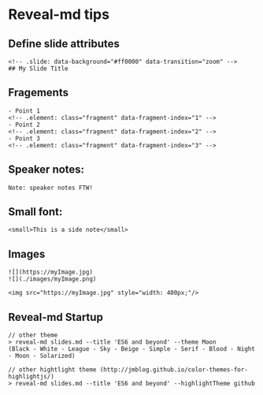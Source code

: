 # Reveal-md tips

## Define slide attributes

    <!-- .slide: data-background="#ff0000" data-transition="zoom" -->
    ## My Slide Title

## Fragements

    - Point 1
    <!-- .element: class="fragment" data-fragment-index="1" -->
    - Point 2
    <!-- .element: class="fragment" data-fragment-index="2" -->
    - Point 3
    <!-- .element: class="fragment" data-fragment-index="3" -->

## Speaker notes:

    Note: speaker notes FTW!

## Small font:

    <small>This is a side note</small>

## Images

    ![](https://myImage.jpg)
    ![](./images/myImage.png)

    <img src="https://myImage.jpg" style="width: 400px;"/>

## Reveal-md Startup

    // other theme
    > reveal-md slides.md --title 'ES6 and beyond' --theme Moon
    (Black - White - League - Sky - Beige - Simple - Serif - Blood - Night - Moon - Solarized)

    // other hightlight theme (http://jmblog.github.io/color-themes-for-highlightjs/)
    > reveal-md slides.md --title 'ES6 and beyond' --highlightTheme github

